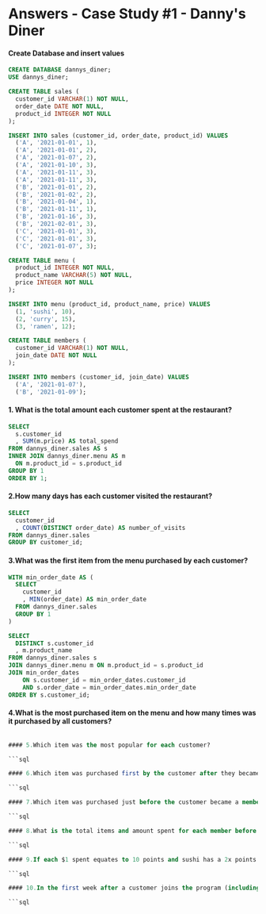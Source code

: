 # Answers - Case Study #1 - Danny's Diner
#### Create Database and insert values
```sql
CREATE DATABASE dannys_diner;
USE dannys_diner;

CREATE TABLE sales (
  customer_id VARCHAR(1) NOT NULL,
  order_date DATE NOT NULL,
  product_id INTEGER NOT NULL
);

INSERT INTO sales (customer_id, order_date, product_id) VALUES
  ('A', '2021-01-01', 1),
  ('A', '2021-01-01', 2),
  ('A', '2021-01-07', 2),
  ('A', '2021-01-10', 3),
  ('A', '2021-01-11', 3),
  ('A', '2021-01-11', 3),
  ('B', '2021-01-01', 2),
  ('B', '2021-01-02', 2),
  ('B', '2021-01-04', 1),
  ('B', '2021-01-11', 1),
  ('B', '2021-01-16', 3),
  ('B', '2021-02-01', 3),
  ('C', '2021-01-01', 3),
  ('C', '2021-01-01', 3),
  ('C', '2021-01-07', 3);

CREATE TABLE menu (
  product_id INTEGER NOT NULL,
  product_name VARCHAR(5) NOT NULL,
  price INTEGER NOT NULL
);

INSERT INTO menu (product_id, product_name, price) VALUES
  (1, 'sushi', 10),
  (2, 'curry', 15),
  (3, 'ramen', 12);

CREATE TABLE members (
  customer_id VARCHAR(1) NOT NULL,
  join_date DATE NOT NULL
);

INSERT INTO members (customer_id, join_date) VALUES
  ('A', '2021-01-07'),
  ('B', '2021-01-09');
```
#### 1. What is the total amount each customer spent at the restaurant?

```sql
SELECT
  s.customer_id
  , SUM(m.price) AS total_spend
FROM dannys_diner.sales AS s
INNER JOIN dannys_diner.menu AS m 
  ON m.product_id = s.product_id
GROUP BY 1
ORDER BY 1;
```

#### 2.How many days has each customer visited the restaurant?

```sql
SELECT
  customer_id
  , COUNT(DISTINCT order_date) AS number_of_visits
FROM dannys_diner.sales
GROUP BY customer_id;
```

#### 3.What was the first item from the menu purchased by each customer?

```sql
WITH min_order_date AS (
  SELECT
    customer_id
    , MIN(order_date) AS min_order_date
  FROM dannys_diner.sales
  GROUP BY 1
)

SELECT
  DISTINCT s.customer_id
  , m.product_name
FROM dannys_diner.sales s
JOIN dannys_diner.menu m ON m.product_id = s.product_id
JOIN min_order_dates
	ON s.customer_id = min_order_dates.customer_id 
    AND s.order_date = min_order_dates.min_order_date
ORDER BY s.customer_id;
```

#### 4.What is the most purchased item on the menu and how many times was it purchased by all customers?

```sql

#### 5.Which item was the most popular for each customer?

```sql

#### 6.Which item was purchased first by the customer after they became a member?

```sql

#### 7.Which item was purchased just before the customer became a member?

```sql

#### 8.What is the total items and amount spent for each member before they became a member?

```sql

#### 9.If each $1 spent equates to 10 points and sushi has a 2x points multiplier - how many points would each customer have?

```sql

#### 10.In the first week after a customer joins the program (including their join date) they earn 2x points on all items, not just sushi - how many points do customer A and B have at the end of January?

```sql
